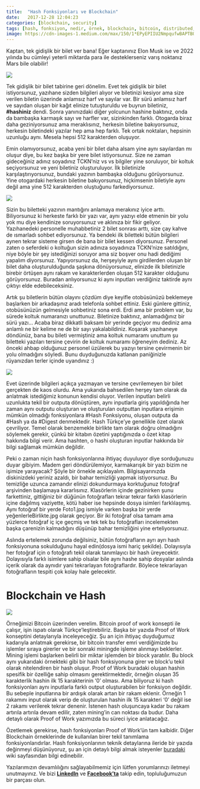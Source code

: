 ```yaml
---
title:  "Hash Fonksiyonları ve Blockchain"
date:   2017-12-28 12:04:23
categories: [blockchain, security]
tags: [hash, fonksiyon, nedir, örnek, blockchain, bitcoin, distributed, legder, block, blockchainturk, blockchainturk.net]
image: https://cdn-images-1.medium.com/max/150/1*EPyEPIIU2NmpqufwBAPTBQ.jpeg
---
```



Kaptan, tek gidişlik bir bilet ver bana! Eğer kaptanınız Elon Musk ise ve 2022 yılında bu cümleyi yeterli miktarda para ile desteklerseniz varış noktanız Mars bile olabilir!

![](https://miro.medium.com/max/800/1*EPyEPIIU2NmpqufwBAPTBQ.jpeg)

Tek gidişlik bir bilet tabirine geri dönelim. Evet tek gidişlik bir bilet istiyorsunuz, yazıhane sizden bilgileri alıyor ve biletinizi kesiyor ama size verilen biletin üzerinde anlamsız harf ve sayılar var. Bir sürü anlamsız harf ve sayıdan oluşan bir kağıt elinize tutuşturuldu ve buyrun biletiniz,  **#hashiniz** dendi. Sonra yanınızdaki diğer yolcunun hashine baktınız, onda da bambaşka karmaşık sayı ve harfler var, sizinkinden farklı. Otogarda biraz daha geziniyorsunuz ama meraklısınız, herkesin biletine bakıyorsunuz, herkesin biletindeki yazılar hep ama hep farklı. Tek ortak noktaları, hepsinin uzunluğu aynı. Mesela hepsi 512 karakterden oluşuyor.

Emin olamıyorsunuz, acaba yeni bir bilet daha alsam yine aynı sayılardan mı oluşur diye, bu kez başka bir yere bilet istiyorsunuz. Size ne zaman gideceğiniz adınız soyadınız TCKN’niz vs vs bilgiler yine soruluyor, bir koltuk seçiyorsunuz ve yeni biletiniz oluşturuluyor. İlk biletinizle karşılaştırıyorsunuz, bundaki yazının bambaşka olduğunu görüyorsunuz. Yine otogardaki herkesin biletine bakıyorsunuz, hiçkimsenin biletiyle aynı değil ama yine 512 karakterden oluştuğunu farkediyorsunuz.

![](https://miro.medium.com/max/800/1*kYdSmY9sAYeZ7_Vak2YRJg.jpeg)

Sizin bu biletteki yazının mantığını anlamaya merakınız iyice arttı. Biliyorsunuz ki herkeste farklı bir yazı var, aynı yazıyı elde etmenin bir yolu yok mu diye kendinize soruyorsunuz ve aklınıza bir fikir geliyor. Yazıhanedeki personelle muhabbetiniz 2 bilet sonrası arttı, size çay kahve de ısmarladı sohbet ediyorsunuz. Ya bendeki ilk biletteki bütün bilgileri aynen tekrar sisteme girsen de bana bir bilet kessen diyorsunuz. Personel zaten o seferdeki o koltuğun sizin adınıza soyadınıza TCKN’nize satıldığını, niye böyle bir şey istediğinizi soruyor ama siz boşver onu hadi dediğimi yapalım diyorsunuz. Yapıyorsunuz da, herşeyiyle aynı girdilerden oluşan bir bilet daha oluşturulduğunda şaşkına dönüyorsunuz, elinizde ilk biletinizle birebir örtüşen aynı rakam ve karakterlerden oluşan 512 karakter olduğunu görüyorsunuz. Buradan anlıyorsunuz ki aynı inputları verdiğiniz taktirde aynı çıktıyı elde edebileceksiniz.

Artık şu biletlerin bütün olayını çözdüm diye keyifle otobüsünüzü beklemeye başlarken bir arkadaşınız aradı telefonla sohbet ettiniz. Eski günlere gittiniz, otobüsünüzün gelmesiyle sohbetiniz sona erdi. Erdi ama bir problem var, bu sürede koltuk numaranızı unuttunuz. Biletinize baktınız, anlamadığınız bir sürü yazı… Acaba biraz dikkatli baksam bir yerinde geçiyor mu dediniz ama anlamlı ne bir kelime ne de bir sayı yakalabildiniz. Koşarak yazıhaneye döndünüz, bana bu bileti vermiştiniz ama koltuk numaramı unuttum şu biletteki yazıları tersine çevirin de koltuk numaramı öğreneyim dediniz. Az önceki ahbap olduğunuz personel üzülerek bu yazıyı tersine çevirmenin bir yolu olmadığını söyledi. Bunu duyduğunuzda katlanan paniğinizle rüyanızdan terler içinde uyandınız :)

![](https://miro.medium.com/max/693/1*VJCXtv1gLzsSj_mkhZ8S8w.jpeg)

Evet üzerinde bilgileri açıkça yazmayan ve tersine çevrilemeyen bir bilet gerçekten de kaos olurdu. Ama yukarıda bahsedilen herşey tam olarak da anlatmak istediğimiz konunun kendisi oluyor. Verilen inputları belirli uzunlukta tekil bir outputa dönüştüren, aynı inputlarla giriş yapıldığında her zaman aynı outputu oluşturan ve oluşturulan outputtan inputlara erişimin mümkün olmadığı fonksiyonlara #Hash Fonksiyonu, oluşan outputa da #Hash ya da #Digest denmektedir. Hash Türkçe’ye genellikle özet olarak çevriliyor. Temel olarak benzemekle birlikte tam olarak doğru olmadığını söylemek gerekir, çünkü bir kitabın özetini yaptığınızda o özet kitap hakkında bilgi verir. Ama hashten, o hashi oluşturan inputlar hakkında bir bilgi sağlamak mümkün değildir.

Peki o zaman niçin hash fonksiyonlarına ihtiyaç duyuluyor diye sorduğunuzu duyar gibiyim. Madem geri döndürülemiyor, karmakarışık bir yazı bizim ne işimize yarayacak? Şöyle bir örnekle açıklayalım. Bilgisayarınızda diskinizdeki yeriniz azaldı, bir bahar temizliği yapmak istiyorsunuz. Bu temizliğe uzunca zamandır elinizi dokundurmaya korktuğunuz fotoğraf arşivinden başlamaya kararlısınız. Klasörlerin içinde gezinirken şunu farkettiniz, gittiğiniz bir düğünün fotoğrafları tekrar tekrar farklı klasörlerin içine dağılmış vaziyette, kötü haber ise hepsinde dosya isimleri farklılaşmış. Aynı fotoğraf bir yerde Foto1.jpg ismiyle varken başka bir yerde yeğenlerleBirlikte.jpg olarak geçiyor. Bir iki fotoğraf olsa tamam ama yüzlerce fotoğraf iç içe geçmiş ve tek tek bu fotoğrafları incelemekten başka çarenizin kalmadığını düşünüp bahar temizliğini yine erteliyorsunuz.

Aslında ertelemek zorunda değilsiniz, bütün fotoğrafların ayrı ayrı hash fonksiyonuna sokulduğunu hayal edin(dosya ismi hariç şekilde). Dolayısıyla her fotoğraf için o fotoğrafı tekil olarak tanımlayıcı bir hash üreyecektir. Dolayısıyla farklı isimlere sahip olsalar bile aynı hashe sahip dosyalar aslında içerik olarak da aynıdır yani tekrarlayan fotoğraflardır. Böylece tekrarlayan fotoğrafların tespiti çok kolay hale gelecektir.

# Blockchain ve Hash

![](https://miro.medium.com/max/800/1*EUA97GHTQyiAH9Pke7FZ9Q.jpeg)

Örneğimizi Bitcoin üzerinden verelim. Bitcoin proof of work konsepti ile çalışır, işin ispatı olarak Türkçe’leştirebiliriz. Başka bir yazıda Proof of Work konseptini detaylarıyla inceleyeceğiz. Şu an için ihtiyaç duyduğumuz kadarıyla anlatmak gerekirse, bir bitcoin transfer emri verdiğimizde bu işlemler sıraya girerler ve bir sonraki miningde işleme alınmayı beklerler. Mining işlemi başlarken belirli bir miktar işlemden bir block yaratılır. Bu block aynı yukarıdaki örnekteki gibi bir hash fonksiyonuna girer ve block’u tekil olarak nitelendiren bir hash oluşur. Proof of Work buradaki oluşan hashin spesifik bir özelliğe sahip olmasını gerektirmektedir, örneğin oluşan 35 karakterlik hashin ilk 15 karakterinin ‘0’ olması. Ama biliyoruz ki hash fonksiyonları aynı inputlarla farklı output oluşturabilen bir fonksiyon değildir. Bu sebeple inputlarına bir ardışık olarak artan bir rakam eklenir. Örneğin 1 rakamını input olarak verip de oluşturulan hashin ilk 15 karakteri ‘0’ değil ise 2 rakamı verilerek tekrar denenir. İstenen hash oluşuncaya kadar bu rakam artırıla artırıla devam edilir, zaten mining’in can noktası da budur. Daha detaylı olarak Proof of Work yazımızda bu süreci iyice anlatacağız.

Özetlemek gerekirse, hash fonksiyonları Proof of Work’ün tam kalbidir. Diğer Blockchain örneklerinde de kullanılan birer tekil tanımlama fonksiyonlarıdırlar. Hash fonksiyonlarının teknik detaylarına ileride bir yazıda değinmeyi düşünüyoruz, şu an için detaylı bilgi almak isteyenler  [buradaki](https://en.wikipedia.org/wiki/Hash_function) wiki sayfasından bilgi edinebilir.

Yazılarımızın devamlılığını sağlayabilmemiz için lütfen yorumlarınızı iletmeyi unutmayınız. Ve bizi  [**LinkedIn**](http://linkedin.com/groups/13568839)  ve  [**Facebook’ta**](https://www.facebook.com/blockchainturknet/) takip edin, topluluğumuzun bir parçası olun.


